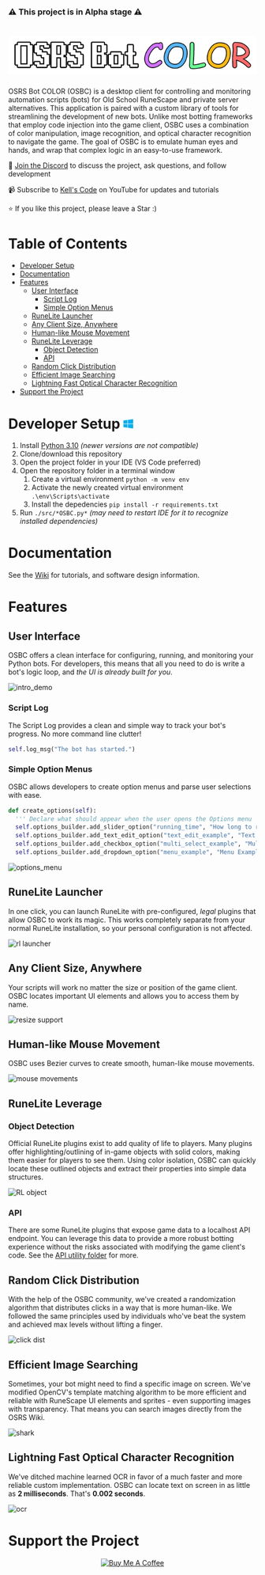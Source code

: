 ### ⚠️ This project is in Alpha stage ⚠️

# ![](documentation/media/logo.png)
OSRS Bot COLOR (OSBC) is a desktop client for controlling and monitoring automation scripts (bots) for Old School RuneScape and private server alternatives. This application is paired with a custom library of tools for streamlining the development of new bots. Unlike most botting frameworks that employ code injection into the game client, OSBC uses a combination of color manipulation, image recognition, and optical character recognition to navigate the game. The goal of OSBC is to emulate human eyes and hands, and wrap that complex logic in an easy-to-use framework.

💬 [Join the Discord](https://discord.gg/Znks7Smya4) to discuss the project, ask questions, and follow development

📹 Subscribe to [Kell's Code](https://www.youtube.com/@KellsCode/featured) on YouTube for updates and tutorials

⭐ If you like this project, please leave a Star :)

# Table of Contents
- [Developer Setup ](#developer-setup-)
- [Documentation](#documentation)
- [Features](#features)
  - [User Interface](#user-interface)
    - [Script Log](#script-log)
    - [Simple Option Menus](#simple-option-menus)
  - [RuneLite Launcher](#runelite-launcher)
  - [Any Client Size, Anywhere](#any-client-size-anywhere)
  - [Human-like Mouse Movement](#human-like-mouse-movement)
  - [RuneLite Leverage](#runelite-leverage)
    - [Object Detection](#object-detection)
    - [API](#api)
  - [Random Click Distribution](#random-click-distribution)
  - [Efficient Image Searching](#efficient-image-searching)
  - [Lightning Fast Optical Character Recognition](#lightning-fast-optical-character-recognition)
- [Support the Project](#support-the-project)

# Developer Setup <img height=20 src="documentation/media/windows_logo.png"/>
1. Install [Python 3.10](https://www.python.org/downloads/release/python-3109/) *(newer versions are not compatible)*
2. Clone/download this repository
3. Open the project folder in your IDE (VS Code preferred)
4. Open the repository folder in a terminal window
   1. Create a virtual environment ```python -m venv env```
   2. Activate the newly created virtual environment ```.\env\Scripts\activate```
   3. Install the depedencies ```pip install -r requirements.txt```
5. Run `./src/*OSBC.py*` *(may need to restart IDE for it to recognize installed dependencies)*

# Documentation

See the [Wiki](https://github.com/kelltom/OSRS-Bot-COLOR/wiki) for tutorials, and software design information.

# Features
## User Interface
OSBC offers a clean interface for configuring, running, and monitoring your Python bots. For developers, this means that all you need to do is write a bot's logic loop, and *the UI is already built for you*.

![intro_demo](https://user-images.githubusercontent.com/44652363/197059102-27a9a942-25b6-4012-b83b-90ae8399b4e8.gif)

### Script Log
The Script Log provides a clean and simple way to track your bot's progress. No more command line clutter!

```python
self.log_msg("The bot has started.")
```

### Simple Option Menus
OSBC allows developers to create option menus and parse user selections with ease.

```python
def create_options(self):
  ''' Declare what should appear when the user opens the Options menu '''
  self.options_builder.add_slider_option("running_time", "How long to run (minutes)?", 1, 180) 
  self.options_builder.add_text_edit_option("text_edit_example", "Text Edit Example", "Placeholder text here")
  self.options_builder.add_checkbox_option("multi_select_example", "Multi-select Example", ["A", "B", "C"])
  self.options_builder.add_dropdown_option("menu_example", "Menu Example", ["A", "B", "C"])
```

![options_menu](https://user-images.githubusercontent.com/44652363/206808756-aac29140-e41d-4b6c-9f26-dc08ce0662b9.png)

## RuneLite Launcher
In one click, you can launch RuneLite with pre-configured, *legal* plugins that allow OSBC to work its magic. This works completely separate from your normal RuneLite installation, so your personal configuration is not affected.

![rl launcher](https://user-images.githubusercontent.com/44652363/206948553-608d0337-862c-41ca-b2e1-7cd473838060.gif)

## Any Client Size, Anywhere
Your scripts will work no matter the size or position of the game client. OSBC locates important UI elements and allows you to access them by name.

![resize support](https://user-images.githubusercontent.com/44652363/206949051-16e1bf57-a189-4eda-bbb2-1864e2849c45.gif)

## Human-like Mouse Movement
OSBC uses Bezier curves to create smooth, human-like mouse movements.

![mouse movements](https://user-images.githubusercontent.com/44652363/206948347-88e6296c-a5bf-43d4-a491-4680467ada31.gif)

## RuneLite Leverage
### Object Detection
Official RuneLite plugins exist to add quality of life to players. Many plugins offer highlighting/outlining of in-game objects with solid colors, making them easier for players to see them. Using color isolation, OSBC can quickly locate these outlined objects and extract their properties into simple data structures.

![RL object](https://user-images.githubusercontent.com/44652363/206809467-8cdefa01-235d-441f-b563-69773a2badb8.png)

### API
There are some RuneLite plugins that expose game data to a localhost API endpoint. You can leverage this data to provide a more robust botting experience without the risks associated with modifying the game client's code. See the [API utility folder](src/utilities/api/) for more.

## Random Click Distribution
With the help of the OSBC community, we've created a randomization algorithm that distributes clicks in a way that is more human-like. We followed the same principles used by individuals who've beat the system and achieved max levels without lifting a finger.

![click dist](https://user-images.githubusercontent.com/44652363/206948686-89cb0c30-8626-4aa2-9415-f2f985c80cbc.gif)

## Efficient Image Searching
Sometimes, your bot might need to find a specific image on screen. We've modified OpenCV's template matching algorithm to be more efficient and reliable with RuneScape UI elements and sprites - even supporting images with transparency. That means you can search images directly from the OSRS Wiki.

![shark](https://user-images.githubusercontent.com/44652363/206808973-8bea1717-c227-43cf-b8af-6825316eb95d.png)

## Lightning Fast Optical Character Recognition
We've ditched machine learned OCR in favor of a much faster and more reliable custom implementation. OSBC can locate text on screen in as little as **2 milliseconds**. That's **0.002 seconds**.

![ocr](https://user-images.githubusercontent.com/44652363/206808982-16f58a50-4709-4c27-9fc2-94b0c4edab21.png)

# Support the Project
<p align="center">
  <a href="https://www.buymeacoffee.com/kelltom" target="_blank">
    <img src="https://cdn.buymeacoffee.com/buttons/v2/default-yellow.png" alt="Buy Me A Coffee" height="60px">
  </a>  
</p> 

